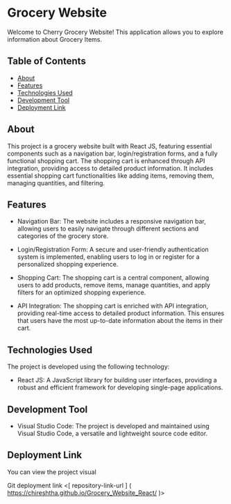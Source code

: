 # Grocery Website

Welcome to Cherry Grocery Website! This application allows you to explore information about Grocery Items.

## Table of Contents
- [About](#about)
- [Features](#features)
- [Technologies Used](#technologies-used)
- [Development Tool](#development-tool)
- [Deployment Link](#deployment-link)

## About

This project is a grocery website built with React JS, featuring essential components such as a navigation bar, login/registration forms, and a fully functional shopping cart. The shopping cart is enhanced through API integration, providing access to detailed product information. It includes essential shopping cart functionalities like adding items, removing them, managing quantities, and filtering.

## Features

- Navigation Bar: The website includes a responsive navigation bar, allowing users to easily navigate through different sections and categories of the grocery store.

- Login/Registration Form: A secure and user-friendly authentication system is implemented, enabling users to log in or register for a personalized shopping experience.

- Shopping Cart: The shopping cart is a central component, allowing users to add products, remove items, manage quantities, and apply filters for an optimized shopping experience.

- API Integration: The shopping cart is enriched with API integration, providing real-time access to detailed product information. This ensures that users have the most up-to-date information about the items in their cart.

## Technologies Used

The project is developed using the following technology:

- React JS: A JavaScript library for building user interfaces, providing a robust and efficient framework for developing single-page applications.

## Development Tool

- Visual Studio Code: The project is developed and maintained using Visual Studio Code, a versatile and lightweight source code editor.

## Deployment Link

You can view the project visual

Git deployment link <[ repository-link-url ] ( https://chireshtha.github.io/Grocery_Website_React/ )>


